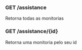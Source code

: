 ### GET /assistance

Retorna todas as monitorias


### GET /assistance/{id}

Retorna uma monitoria pelo seu id